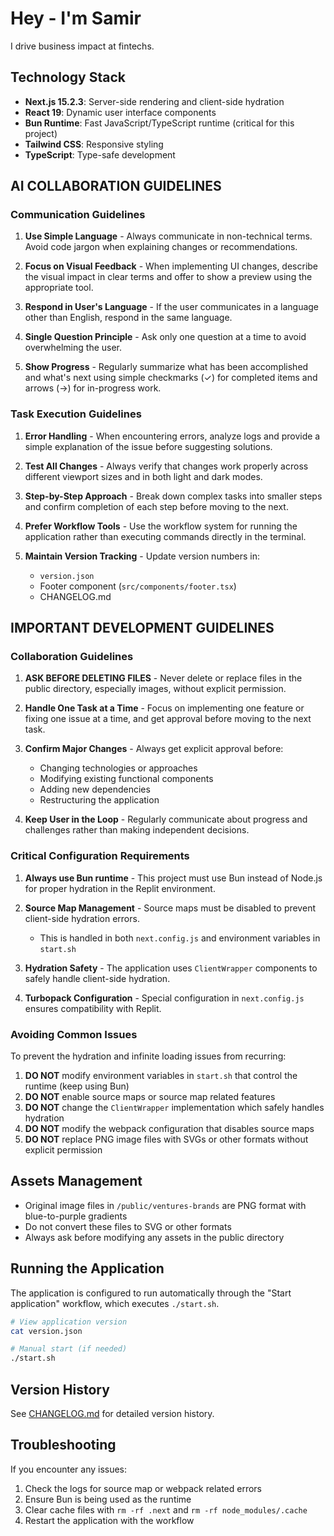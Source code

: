 # Hey - I'm Samir

I drive business impact at fintechs.

## Technology Stack

- **Next.js 15.2.3**: Server-side rendering and client-side hydration
- **React 19**: Dynamic user interface components
- **Bun Runtime**: Fast JavaScript/TypeScript runtime (critical for this project)
- **Tailwind CSS**: Responsive styling
- **TypeScript**: Type-safe development

## AI COLLABORATION GUIDELINES

### Communication Guidelines

1. **Use Simple Language** - Always communicate in non-technical terms. Avoid code jargon when explaining changes or recommendations.

2. **Focus on Visual Feedback** - When implementing UI changes, describe the visual impact in clear terms and offer to show a preview using the appropriate tool.

3. **Respond in User's Language** - If the user communicates in a language other than English, respond in the same language.

4. **Single Question Principle** - Ask only one question at a time to avoid overwhelming the user.

5. **Show Progress** - Regularly summarize what has been accomplished and what's next using simple checkmarks (✓) for completed items and arrows (→) for in-progress work.

### Task Execution Guidelines

1. **Error Handling** - When encountering errors, analyze logs and provide a simple explanation of the issue before suggesting solutions.

2. **Test All Changes** - Always verify that changes work properly across different viewport sizes and in both light and dark modes.

3. **Step-by-Step Approach** - Break down complex tasks into smaller steps and confirm completion of each step before moving to the next.

4. **Prefer Workflow Tools** - Use the workflow system for running the application rather than executing commands directly in the terminal.

5. **Maintain Version Tracking** - Update version numbers in:
   - `version.json`
   - Footer component (`src/components/footer.tsx`)
   - CHANGELOG.md

## IMPORTANT DEVELOPMENT GUIDELINES

### Collaboration Guidelines

1. **ASK BEFORE DELETING FILES** - Never delete or replace files in the public directory, especially images, without explicit permission.

2. **Handle One Task at a Time** - Focus on implementing one feature or fixing one issue at a time, and get approval before moving to the next task.

3. **Confirm Major Changes** - Always get explicit approval before:
   - Changing technologies or approaches
   - Modifying existing functional components
   - Adding new dependencies
   - Restructuring the application

4. **Keep User in the Loop** - Regularly communicate about progress and challenges rather than making independent decisions.

### Critical Configuration Requirements

1. **Always use Bun runtime** - This project must use Bun instead of Node.js for proper hydration in the Replit environment.

2. **Source Map Management** - Source maps must be disabled to prevent client-side hydration errors.
   - This is handled in both `next.config.js` and environment variables in `start.sh`

3. **Hydration Safety** - The application uses `ClientWrapper` components to safely handle client-side hydration.

4. **Turbopack Configuration** - Special configuration in `next.config.js` ensures compatibility with Replit.

### Avoiding Common Issues

To prevent the hydration and infinite loading issues from recurring:

1. **DO NOT** modify environment variables in `start.sh` that control the runtime (keep using Bun)
2. **DO NOT** enable source maps or source map related features
3. **DO NOT** change the `ClientWrapper` implementation which safely handles hydration
4. **DO NOT** modify the webpack configuration that disables source maps
5. **DO NOT** replace PNG image files with SVGs or other formats without explicit permission

## Assets Management

- Original image files in `/public/ventures-brands` are PNG format with blue-to-purple gradients
- Do not convert these files to SVG or other formats
- Always ask before modifying any assets in the public directory

## Running the Application

The application is configured to run automatically through the "Start application" workflow, which executes `./start.sh`.

```bash
# View application version
cat version.json

# Manual start (if needed)
./start.sh
```

## Version History

See [CHANGELOG.md](./CHANGELOG.md) for detailed version history.

## Troubleshooting

If you encounter any issues:

1. Check the logs for source map or webpack related errors
2. Ensure Bun is being used as the runtime
3. Clear cache files with `rm -rf .next` and `rm -rf node_modules/.cache`
4. Restart the application with the workflow